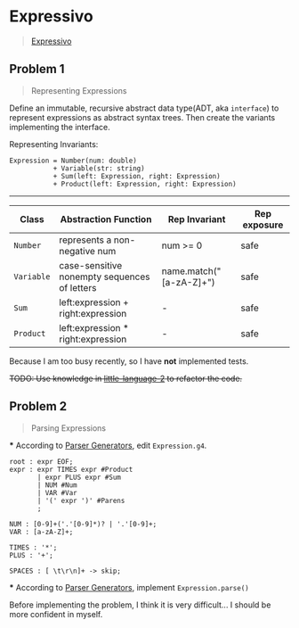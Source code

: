 # Expressivo

> [Expressivo](https://ocw.mit.edu/ans7870/6/6.005/s16/psets/ps3/)

## Problem 1

> Representing Expressions

Define an immutable, recursive abstract data type(ADT, aka `interface`) to represent
expressions as abstract syntax trees. Then create the variants implementing the interface.

Representing Invariants:

```antlrv4
Expression = Number(num: double)
           + Variable(str: string)
           + Sum(left: Expression, right: Expression)
           + Product(left: Expression, right: Expression)
```

---

| Class      | Abstraction Function                         | Rep Invariant           | Rep exposure |
|------------|----------------------------------------------|-------------------------|--------------|
| `Number`   | represents a non-negative num                | num >= 0                | safe         |
| `Variable` | case-sensitive nonempty sequences of letters | name.match("[a-zA-Z]+") | safe         |
| `Sum`      | left:expression + right:expression           | \-                      | safe         |
| `Product`  | left:expression * right:expression           | \-                      | safe         |

Because I am too busy recently, so I have **not** implemented tests.

<s>TODO: Use knowledge in [little-language-2](https://web.mit.edu/6.031/www/sp21/classes/28-little-languages-2/)
to refactor the code.</s>

## Problem 2

> Parsing Expressions

<strong>*</strong> According to
[Parser Generators](https://web.mit.edu/6.005/www/sp16/classes/18-parser-generators/),
edit `Expression.g4`.

```antlrv4
root : expr EOF;
expr : expr TIMES expr #Product
       | expr PLUS expr #Sum
       | NUM #Num
       | VAR #Var
       | '(' expr ')' #Parens
       ;

NUM : [0-9]+('.'[0-9]*)? | '.'[0-9]+;
VAR : [a-zA-Z]+;

TIMES : '*';
PLUS : '+';

SPACES : [ \t\r\n]+ -> skip;
```

<strong>*</strong> According to [Parser Generators](https://github.com/mit6005/sp16-ex18-parser-generators),
implement `Expression.parse()`

Before implementing the problem, I think it is very difficult...
I should be more confident in myself.
